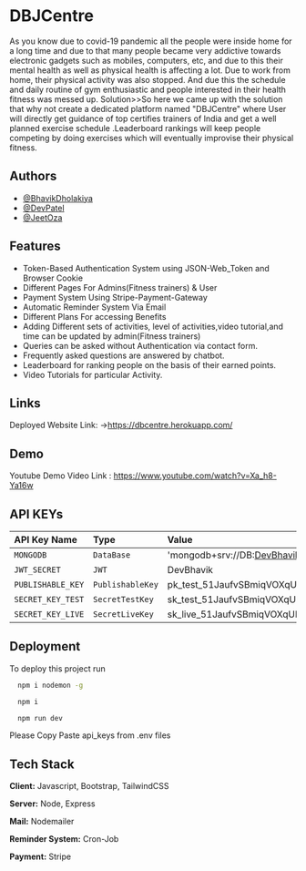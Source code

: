 
# DBJCentre

As you know due to covid-19 pandemic all the people were inside home for a long time and due to that many people became very addictive towards electronic gadgets such as mobiles, computers, etc, and due to this their mental health as well as physical health is affecting a lot. Due to work from home, their physical activity was also stopped. And due this the schedule and daily routine of gym enthusiastic and people interested in their health fitness was messed up.
Solution>>So here we came up with the solution that why not create a dedicated platform named "DBJCentre" where User will directly get guidance of top certifies trainers of India and get a well planned exercise schedule .Leaderboard rankings will keep people competing by doing exercises which will eventually improvise their physical fitness.



## Authors

- [@BhavikDholakiya](https://github.com/bhavikdholakiya)
- [@DevPatel](https://github.com/dev-jb-007)
- [@JeetOza](https://github.com/Oza-Jeetkumar-Vishnubhai)


## Features

- Token-Based Authentication System using JSON-Web_Token and Browser Cookie
- Different Pages For Admins(Fitness trainers) & User
- Payment System Using Stripe-Payment-Gateway
- Automatic Reminder System Via Email
- Different Plans For accessing Benefits
- Adding Different sets of activities, level of activities,video tutorial,and time can be updated by admin(Fitness trainers)
- Queries can be asked without Authentication via contact form.
- Frequently asked questions are answered by chatbot.
- Leaderboard for ranking people on the basis of their earned points.
- Video Tutorials for particular Activity.

## Links
Deployed Website Link:
->https://dbcentre.herokuapp.com/
## Demo

Youtube Demo Video Link : https://www.youtube.com/watch?v=Xa_h8-Ya16w


## API KEYs


| API Key Name | Type     | Value                |
| :-------- | :------- | :------------------------- |
| `MONGODB` | `DataBase` | 'mongodb+srv://DB:DevBhavik@cluster0.vrzx4.mongodb.net/myFirstDatabase?retryWrites=true&w=majority' |
|`JWT_SECRET`|`JWT`|DevBhavik|
|`PUBLISHABLE_KEY`|`PublishableKey`|pk_test_51JaufvSBmiqVOXqUlAPfOEaM11lKTM4fiY8NP0bWvutTsIHgCaGRCxTUhwryhIbTHZ78vHo0Oqecs2HImtKk9jJv00q6J2tDHT|
|`SECRET_KEY_TEST`|`SecretTestKey`|sk_test_51JaufvSBmiqVOXqUKKtUTsBrVRtEqvaVMpCVI825Rk02gWQ60HyJSHcuDDbFjIoi5WgBQRrN61NbskzPQzscMQb500tEBgzVa4|
|`SECRET_KEY_LIVE`|`SecretLiveKey`|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|


## Deployment

To deploy this project run

```bash
  npm i nodemon -g
```
```bash
  npm i 
```
```bash
  npm run dev
```
Please Copy Paste api_keys from .env files
## Tech Stack

**Client:** Javascript, Bootstrap, TailwindCSS

**Server:** Node, Express

**Mail:** Nodemailer

**Reminder System:** Cron-Job

**Payment:** Stripe

